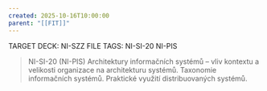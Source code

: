 ```yaml
---
created: 2025-10-16T10:00:00
parent: "[[FIT]]"
---
```


TARGET DECK: NI-SZZ
FILE TAGS: NI-SI-20 NI-PIS

> NI-SI-20 (NI-PIS)
> Architektury informačních systémů – vliv kontextu a velikosti organizace na architekturu systémů. Taxonomie informačních systémů. Praktické využití distribuovaných systémů.
